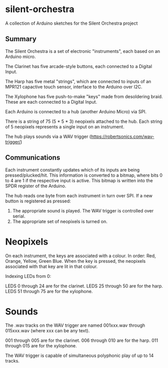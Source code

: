 # silent-orchestra
A collection of Arduino sketches for the Silent Orchestra project

## Summary

The Silent Orchestra is a set of electronic "instruments", each based on an Arduino micro.

The Clarinet has five arcade-style buttons, each connected to a Digital Input.

The Harp has five metal "strings", which are connected to inputs of an MPR121 capactive touch sensor, interface to the Arduino over I2C.

The Xylophone has five push-to-make "keys" made from desoldering braid. These are each connected to a Digital Input.

Each Arduino is connected to a hub (another Arduino Micro) via SPI.

There is a string of 75 (5 * 5 * 3) neopixels attached to the hub. Each string of 5 neopixels represents a single input on an instrument.

The hub plays sounds via a WAV trigger (https://robertsonics.com/wav-trigger/)

## Communications

Each instrument constantly updates which of its inputs are being pressed/plucked/hit. This information is converted to a bitmap, where bits 0 to 4 are 1 if the respective input is active. This bitmap is written into the SPDR register of the Arduino.

The hub reads one byte from each instrument in turn over SPI. If a new button is registered as pressed:

1. The appropriate sound is played. The WAV trigger is controlled over serial.
2. The appropriate set of neopixels is turned on.

# Neopixels

On each instrument, the keys are associated with a colour. In order: Red, Orange, Yellow, Green Blue.
When the key is pressed, the neopixels associated with that key are lit in that colour.

Indexing LEDs from 0:

LEDS 0 through 24 are for the clarinet.
LEDS 25 through 50 are for the harp.
LEDS 51 through 75 are for the xylophone.

# Sounds 

The .wav tracks on the WAV trigger are named 001xxx.wav through 015xxx.wav (where xxx can be any text).

001 through 005 are for the clarinet.
006 through 010 are for the harp.
011 through 015 are for the xylophone.

The WAV trigger is capable of simultaneous polyphonic play of up to 14 tracks.

